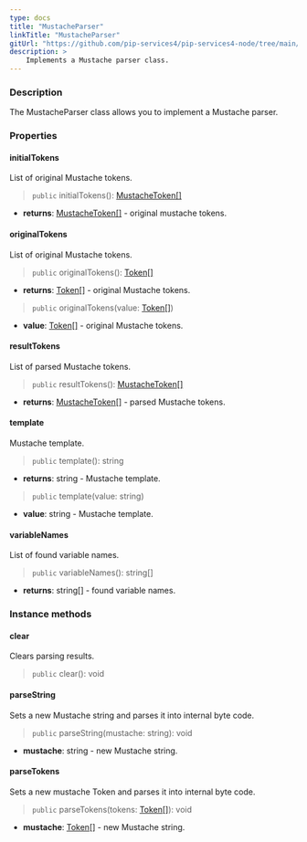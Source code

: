 ```yaml
---
type: docs
title: "MustacheParser"
linkTitle: "MustacheParser"
gitUrl: "https://github.com/pip-services4/pip-services4-node/tree/main/pip-services4-expressions-node"
description: > 
    Implements a Mustache parser class.
---
```


### Description

The MustacheParser class allows you to implement a Mustache parser.


### Properties

#### initialTokens
List of original Mustache tokens.

> `public` initialTokens(): [MustacheToken[]](../mustache_token)

- **returns**: [MustacheToken[]](../mustache_token) - original mustache tokens.

#### originalTokens
List of original Mustache tokens.

> `public` originalTokens(): [Token[]](../../../tokenizers/token)

- **returns**: [Token[]](../../../tokenizers/token) - original Mustache tokens.

> `public` originalTokens(value: [Token[]](../../../tokenizers/token))

- **value**: [Token[]](../../../tokenizers/token) - original Mustache tokens.

#### resultTokens
List of parsed Mustache tokens.

> `public` resultTokens(): [MustacheToken[]](../mustache_token)

- **returns**: [MustacheToken[]](../mustache_token) - parsed Mustache tokens.

#### template
Mustache template.

> `public` template(): string

- **returns**: string - Mustache template.


> `public` template(value: string)

- **value**: string - Mustache template.


#### variableNames
List of found variable names.

> `public` variableNames(): string[]

- **returns**: string[] - found variable names.

### Instance methods

#### clear
Clears parsing results.

> `public` clear(): void

#### parseString
Sets a new Mustache string and parses it into internal byte code.

> `public` parseString(mustache: string): void

- **mustache**: string - new Mustache string.

#### parseTokens
Sets a new mustache Token and parses it into internal byte code.

> `public` parseTokens(tokens: [Token[]](../../../tokenizers/token)): void

- **mustache**: [Token[]](../../../tokenizers/token) - new Mustache string.